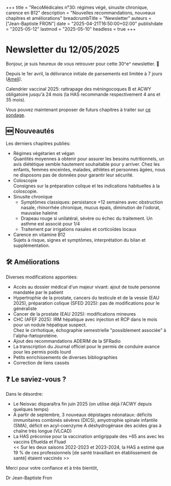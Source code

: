 +++
title = "RecoMédicales n°30: régimes végé, sinusite chronique, carence en B12"
description = "Nouvelles recommandations, nouveaux chapitres et améliorations"
breadcrumbTitle = "Newsletter"
auteurs = ["Jean-Baptiste FRON"]
date = "2025-04-21T16:50:00+02:00"
publishdate = "2025-05-12"
lastmod = "2025-05-10"
headless = true
+++

# Newsletter du 12/05/2025

Bonjour, je suis heureux de vous retrouver pour cette 30^e^ newsletter. 📰

Depuis le 1er avril, la délivrance initiale de pansements est limitée à 7 jours ([Ameli](https://www.ameli.fr/medecin/actualites/pansements-leur-premiere-delivrance-est-limitee-7-jours-depuis-le-1er-avril)).

Calendrier vaccinal 2025: rattrapage des méningocoques B et ACWY obligatoire jusqu'à 24 mois (la HAS recommande respectivement 4 ans et 35 mois).

Vous pouvez maintenant proposer de futurs chapitres à traiter sur [ce sondage](https://forms.gle/QAvPbsQwrJpW4nKH8).

## 🆕 Nouveautés

Les derniers chapitres publiés:

- Régimes végétarien et végan  
  Quantités moyennes à obtenir pour assurer les besoins nutritionnels, un avis diététique semble hautement souhaitable pour y arriver. Chez les enfants, femmes enceintes, malades, athlètes et personnes âgées, nous ne disposons pas de données pour garantir leur sécurité.
- Coloscopie  
  Consignes sur la préparation colique et les indications habituelles à la coloscopie.
- Sinusite chronique
  - Symptômes classiques: persistance +12 semaines avec obstruction nasale, rhinorrhée chronique, mucus épais, diminution de l'odorat, mauvaise haleine
  - Drapeau rouge si unilatéral, sévère ou échec du traitement. Un asthme est associé pour 1/4
  - Traitement par irrigations nasales et corticoïdes locaux
- Carence en vitamine B12  
  Sujets à risque, signes et symptômes, interprétation du bilan et supplémentation.

## 🛠️ Améliorations

Diverses modifications apportées:

- Accès au dossier médical d'un majeur vivant: ajout de toute personne mandatée par le patient
- Hypertrophie de la prostate, cancers du testicule et de la vessie (EAU 2025), préparation colique (SFED 2025): pas de modifications pour le généraliste
- Cancer de la prostate (EAU 2025): modifications mineures
- CHC (AFEF 2025): IRM hépatique avec injection et RCP dans le mois pour un nodule hépatique suspect.  
  Chez le cirrhotique, échographie semestrielle "possiblement associée" à l'alpha-fœtoprotéine.
- Ajout des recommandations ADERIM de la SFRadio
- La transcription du Journal officiel pour le permis de conduire avance pour les permis poids lourd
- Petits enrichissements de diverses bibliographies
- Correction de liens cassés

## ❓ Le saviez-vous ?

Dans le désordre:

- Le Neisvac disparaîtra fin juin 2025 (on utilise déjà l'ACWY depuis quelques temps)
- À partir de septembre, 3 nouveaux dépistages néonataux: déficits immunitaires combinés sévères (DICS), amyotrophie spinale infantile (SMA), déficit en acyl-coenzyme A déshydrogénase des acides gras à chaîne très longue (VLCAD)
- La HAS préconise pour la vaccination antigrippale des +65 ans avec les vaccins Efluelda et Fluad  
  << Sur les deux saisons 2022-2023 et 2023-2024, la HAS a estimé que 19 % de ces professionnels [de santé travaillant en établissement de santé] étaient vaccinés >>

Merci pour votre confiance et à très bientôt,

Dr Jean-Baptiste Fron
